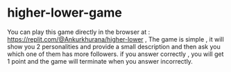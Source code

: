 # higher-lower-game
You can play this game directly in the browser at : https://replit.com/@Ankurkhurana/higher-lower , 
The game is simple , it will show you 2 personalities and provide a small description and then ask you which one of them has more followers. if you answer correctly , you will get 1 point and the game will terminate when you answer incorrectly. 
